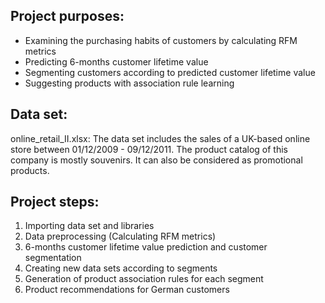 ## Project purposes:
* Examining the purchasing habits of customers by calculating RFM metrics
* Predicting 6-months customer lifetime value
* Segmenting customers according to predicted customer lifetime value
* Suggesting products with association rule learning

## Data set:
online_retail_II.xlsx: The data set includes the sales of a UK-based online store between 01/12/2009 - 09/12/2011. The product catalog of this company is mostly souvenirs. It can also be considered as promotional products.

## Project steps:

1. Importing data set and libraries
2. Data preprocessing (Calculating RFM metrics)
3. 6-months customer lifetime value prediction and customer segmentation 
4. Creating new data sets according to segments
5. Generation of product association rules for each segment
6. Product recommendations for German customers

